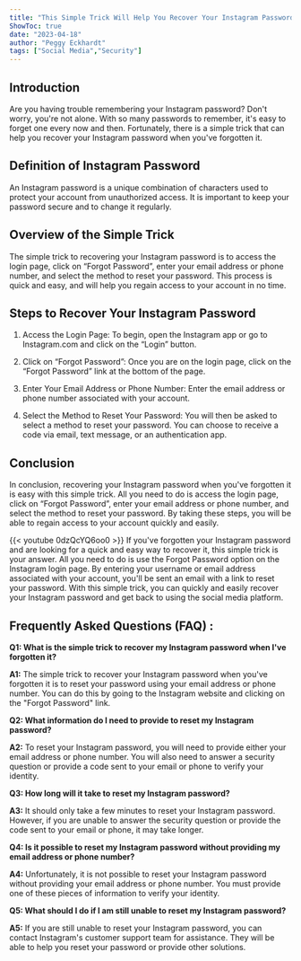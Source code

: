 ```yaml
---
title: "This Simple Trick Will Help You Recover Your Instagram Password When You've Forgotten It!"
ShowToc: true 
date: "2023-04-18"
author: "Peggy Eckhardt" 
tags: ["Social Media","Security"]
---
```

## Introduction

Are you having trouble remembering your Instagram password? Don't worry, you're not alone. With so many passwords to remember, it's easy to forget one every now and then. Fortunately, there is a simple trick that can help you recover your Instagram password when you've forgotten it.

## Definition of Instagram Password

An Instagram password is a unique combination of characters used to protect your account from unauthorized access. It is important to keep your password secure and to change it regularly.

## Overview of the Simple Trick

The simple trick to recovering your Instagram password is to access the login page, click on “Forgot Password”, enter your email address or phone number, and select the method to reset your password. This process is quick and easy, and will help you regain access to your account in no time.

## Steps to Recover Your Instagram Password

1. Access the Login Page: To begin, open the Instagram app or go to Instagram.com and click on the “Login” button.

2. Click on “Forgot Password”: Once you are on the login page, click on the “Forgot Password” link at the bottom of the page.

3. Enter Your Email Address or Phone Number: Enter the email address or phone number associated with your account.

4. Select the Method to Reset Your Password: You will then be asked to select a method to reset your password. You can choose to receive a code via email, text message, or an authentication app.

## Conclusion

In conclusion, recovering your Instagram password when you've forgotten it is easy with this simple trick. All you need to do is access the login page, click on “Forgot Password”, enter your email address or phone number, and select the method to reset your password. By taking these steps, you will be able to regain access to your account quickly and easily.

{{< youtube 0dzQcYQ6oo0 >}} 
If you've forgotten your Instagram password and are looking for a quick and easy way to recover it, this simple trick is your answer. All you need to do is use the Forgot Password option on the Instagram login page. By entering your username or email address associated with your account, you'll be sent an email with a link to reset your password. With this simple trick, you can quickly and easily recover your Instagram password and get back to using the social media platform.

## Frequently Asked Questions (FAQ) :
**Q1: What is the simple trick to recover my Instagram password when I've forgotten it?**

**A1:** The simple trick to recover your Instagram password when you've forgotten it is to reset your password using your email address or phone number. You can do this by going to the Instagram website and clicking on the "Forgot Password" link.

**Q2: What information do I need to provide to reset my Instagram password?**

**A2:** To reset your Instagram password, you will need to provide either your email address or phone number. You will also need to answer a security question or provide a code sent to your email or phone to verify your identity.

**Q3: How long will it take to reset my Instagram password?**

**A3:** It should only take a few minutes to reset your Instagram password. However, if you are unable to answer the security question or provide the code sent to your email or phone, it may take longer.

**Q4: Is it possible to reset my Instagram password without providing my email address or phone number?**

**A4:** Unfortunately, it is not possible to reset your Instagram password without providing your email address or phone number. You must provide one of these pieces of information to verify your identity.

**Q5: What should I do if I am still unable to reset my Instagram password?**

**A5:** If you are still unable to reset your Instagram password, you can contact Instagram's customer support team for assistance. They will be able to help you reset your password or provide other solutions.




